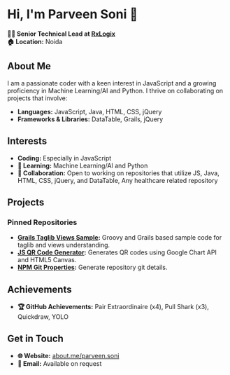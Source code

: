 # Hi, I'm Parveen Soni 👋

**👨‍💻 Senior Technical Lead at [RxLogix](https://www.rxlogix.com)**  
**🏠 Location:** Noida  

## About Me

I am a passionate coder with a keen interest in JavaScript and a growing proficiency in Machine Learning/AI and Python. I thrive on collaborating on projects that involve:

- **Languages:** JavaScript, Java, HTML, CSS, jQuery
- **Frameworks & Libraries:** DataTable, Grails, jQuery

## Interests

- **Coding:** Especially in JavaScript
- **🌱 Learning:** Machine Learning/AI and Python
- **🤝 Collaboration:** Open to working on repositories that utilize JS, Java, HTML, CSS, jQuery, and DataTable, Any healthcare related repository

## Projects

### Pinned Repositories

- **[Grails Taglib Views Sample](https://github.com/parveen-rx/grails-taglib-views-sample):** Groovy and Grails based sample code for taglib and views understanding.
- **[JS QR Code Generator](https://github.com/parveen-rx/js-qr-code-generator):** Generates QR codes using Google Chart API and HTML5 Canvas.
- **[NPM Git Properties](https://github.com/parveen-rx/npm-git-properties):** Generate repository git details.

## Achievements

- **🏆 GitHub Achievements:** Pair Extraordinaire (x4), Pull Shark (x3),  Quickdraw, YOLO

## Get in Touch
- **🌐 Website:** [about.me/parveen.soni](https://about.me/parveen.soni)
- **📧 Email:** Available on request
